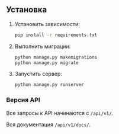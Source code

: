 ## Установка

1. Установить зависимости:
   ```bash
   pip install -r requirements.txt
   ```

2. Выполнить миграции:
   ```bash
   python manage.py makemigrations
   python manage.py migrate
   ```

3. Запустить сервер:
   ```bash
   python manage.py runserver
   
### Версия API

Все запросы к API начинаются с `/api/v1/`.

Вся документация `/api/v1/docs/`.
